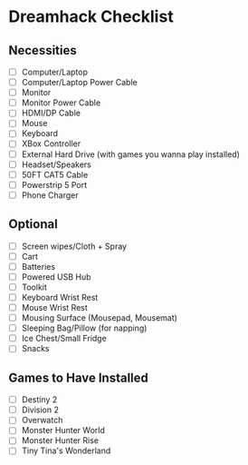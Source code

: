 # Dreamhack Checklist

## Necessities

* [ ] Computer/Laptop
* [ ] Computer/Laptop Power Cable
* [ ] Monitor
* [ ] Monitor Power Cable
* [ ] HDMI/DP Cable
* [ ] Mouse
* [ ] Keyboard
* [ ] XBox Controller
* [ ] External Hard Drive (with games you wanna play installed)
* [ ] Headset/Speakers
* [ ] 50FT CAT5 Cable
* [ ] Powerstrip 5 Port
* [ ] Phone Charger

## Optional

* [ ] Screen wipes/Cloth + Spray
* [ ] Cart
* [ ] Batteries
* [ ] Powered USB Hub
* [ ] Toolkit
* [ ] Keyboard Wrist Rest
* [ ] Mouse Wrist Rest
* [ ] Mousing Surface (Mousepad, Mousemat)
* [ ] Sleeping Bag/Pillow (for napping)
* [ ] Ice Chest/Small Fridge
* [ ] Snacks

## Games to Have Installed

* [ ] Destiny 2
* [ ] Division 2
* [ ] Overwatch
* [ ] Monster Hunter World
* [ ] Monster Hunter Rise
* [ ] Tiny Tina's Wonderland
